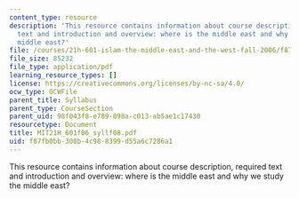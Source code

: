 ```yaml
---
content_type: resource
description: 'This resource contains information about course description, required
  text and introduction and overview: where is the middle east and why we study the
  middle east?'
file: /courses/21h-601-islam-the-middle-east-and-the-west-fall-2006/f87fb0bb308b4c988399d55a6c7286a1_MIT21H_601f06_syllf08.pdf
file_size: 85232
file_type: application/pdf
learning_resource_types: []
license: https://creativecommons.org/licenses/by-nc-sa/4.0/
ocw_type: OCWFile
parent_title: Syllabus
parent_type: CourseSection
parent_uid: 98f043f8-e789-098a-c013-ab5ae1c17430
resourcetype: Document
title: MIT21H_601f06_syllf08.pdf
uid: f87fb0bb-308b-4c98-8399-d55a6c7286a1
---
```

This resource contains information about course description, required text and introduction and overview: where is the middle east and why we study the middle east?